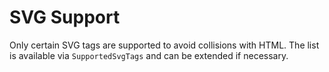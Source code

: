 # SVG Support

Only certain SVG tags are supported to avoid collisions with HTML. The list is available via `SupportedSvgTags` and can be extended if necessary.

